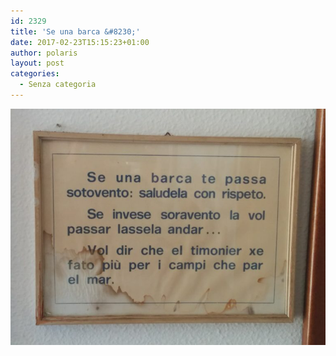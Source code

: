 ```yaml
---
id: 2329
title: 'Se una barca &#8230;'
date: 2017-02-23T15:15:23+01:00
author: polaris
layout: post
categories:
  - Senza categoria
---
```

![se_una_barca](/foto/se_una_barca.jpg)
